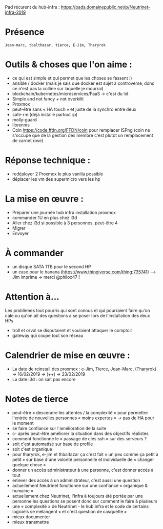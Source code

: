<!-- TITLE: 01/29 (infra) -->
<!-- SUBTITLE: Yes we meet -->


Pad récurent du hub-infra : https://pads.domainepublic.net/p/Neutrinet-infra-2019

# Présence

    Jean-marc, tbalthazar, tierce, E-Jim, Tharyrok

# Outils & choses que l'on aime :

- ce qui est simple et qui permet que les choses se fassent :)
- ansible / docker (mais je sais que docker est sujet à controverse, donc ce n'est pas la colline sur laquelle je mourrai)
- blockchain/kubernetes/microservices/FaaS -> c'est du lol
- Simple and not fancy + not overkillt
- Proxmox 
- peut-être sans « HA touch » et juste de la synchro entre deux 
- safe-rm (déjà installé partout :p)
- molly-guard
- librenms
- Coin https://code.ffdn.org/FFDN/coin  pour remplacer ISPng
  (coin ne s'occupe que de la gestion des membre c'est plutôt un remplacement de carnet rose) 


# Réponse technique :

- redéployer 2 Proxmox le plus vanilla possible
- déplacer les vm des supermicro vers les hp


# La mise en œuvre :

 - Préparer une journée hub infra installation proxmox
 - commander 1U en plus chez i3d
 - Aller chez i3d si possible à 3 personnes, peut-être 4
 - Migrer
 - Envoyer

# À commander

- un disque SATA 1TB pour le second HP
- un case pour le banana (https://www.thingiverse.com/thing:735741) --> Jim imprime -> merci @philox47 !
 
# Attention à…

Les problèmes tout pourris qui sont connus et qui pourraient faire qu'on cale ou qu'on ait des questions à se poser lors de l'installation des deux HPs

- troll et orval se disputaient et voulaient attaquer le comptoir
- gateway qui coupe tout son réseau


# Calendrier de mise en œuvre :

- La date de reinstall des proxmox : e-Jim, Tierce, Jean-Marc, (Tharyrok) -> 16/02/2019 -> (++) -> 23/02/2019
- La date i3d : on sait pas encore

# Notes de tierce

- peut-être « descendre les attentes / la complexité » pour permettre l'entrée de nouvelles personnes « moins expertes » -> pas de HA pour le moment
- se faire confiance sur l'amélioration de la suite
- c- après peut-être améliorer la situation dans des objectifs réalistes
- comment fonctionne le « passage de clés ssh » sur des serveurs ?
- soit c'est automatisé sur base de profile
- soit c'est organique
- pour tharyrok, e-jim et thbaltazar ça c'est fait « un peu comme ça petit à petit » sur base d'une volonté personnelle et individuelle de « changer quelque chose »
- donner un accès administrateur à une personne, c'est donner accès à tout
- enlever des accès à un administrateur, c'est aussi une question
- actuellement Neutrinet fonctionne sur une confiance « organique & humaine »
- actuellement chez Neutrinet, l'infra à toujours été portée par une personne les questions se posent donc sur comment le faire à plusieurs
- une « complexité » de Neutrinet - le hub infra et le code de certains logiciels se mélangent « et c'est question de casquette »
- mieux documenter
- mieux transmettre